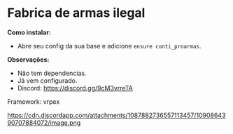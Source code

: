 # Fabrica de armas ilegal

**Como instalar:**

- Abre seu config da sua base e adicione `ensure conti_proarmas`.

**Observações:**

- Não tem dependencias.
- Já vem configurado.
- Discord: https://discord.gg/9cM3vrreTA

Framework: vrpex

https://cdn.discordapp.com/attachments/1087882736557113457/1090864390707884072/image.png
